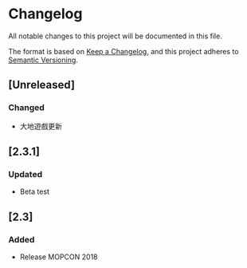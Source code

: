 # Changelog
All notable changes to this project will be documented in this file.

The format is based on [Keep a Changelog](https://keepachangelog.com/en/1.0.0/),
and this project adheres to [Semantic Versioning](https://semver.org/spec/v2.0.0.html).

## [Unreleased]
### Changed
- 大地遊戲更新

## [2.3.1]
### Updated
- Beta test

## [2.3]
### Added
- Release MOPCON 2018